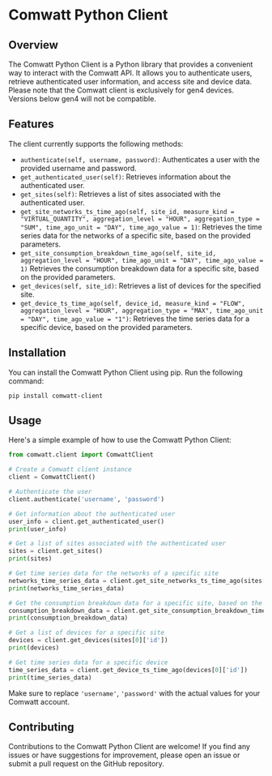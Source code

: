 # Comwatt Python Client

## Overview
The Comwatt Python Client is a Python library that provides a convenient way to interact with the Comwatt API. It allows you to authenticate users, retrieve authenticated user information, and access site and device data.
Please note that the Comwatt client is exclusively for gen4 devices. Versions below gen4 will not be compatible.

## Features
The client currently supports the following methods:

- `authenticate(self, username, password)`: Authenticates a user with the provided username and password.
- `get_authenticated_user(self)`: Retrieves information about the authenticated user.
- `get_sites(self)`: Retrieves a list of sites associated with the authenticated user.
- `get_site_networks_ts_time_ago(self, site_id, measure_kind = "VIRTUAL_QUANTITY", aggregation_level = "HOUR", aggregation_type = "SUM", time_ago_unit = "DAY", time_ago_value = 1)`: Retrieves the time series data for the networks of a specific site, based on the provided parameters.
- `get_site_consumption_breakdown_time_ago(self, site_id, aggregation_level = "HOUR", time_ago_unit = "DAY", time_ago_value = 1)` Retrieves the consumption breakdown data for a specific site, based on the provided parameters.
- `get_devices(self, site_id)`: Retrieves a list of devices for the specified site.
- `get_device_ts_time_ago(self, device_id, measure_kind = "FLOW", aggregation_level = "HOUR", aggregation_type = "MAX", time_ago_unit = "DAY", time_ago_value = "1")`: Retrieves the time series data for a specific device, based on the provided parameters.


## Installation
You can install the Comwatt Python Client using pip. Run the following command:

```
pip install comwatt-client
```

## Usage
Here's a simple example of how to use the Comwatt Python Client:

```python
from comwatt.client import ComwattClient

# Create a Comwatt client instance
client = ComwattClient()

# Authenticate the user
client.authenticate('username', 'password')

# Get information about the authenticated user
user_info = client.get_authenticated_user()
print(user_info)

# Get a list of sites associated with the authenticated user
sites = client.get_sites()
print(sites)

# Get time series data for the networks of a specific site
networks_time_series_data = client.get_site_networks_ts_time_ago(sites[0]['id'])
print(networks_time_series_data)

# Get the consumption breakdown data for a specific site, based on the provided parameters.
consumption_breakdown_data = client.get_site_consumption_breakdown_time_ago(sites[0]['id'])
print(consumption_breakdown_data)

# Get a list of devices for a specific site
devices = client.get_devices(sites[0]['id'])
print(devices)

# Get time series data for a specific device
time_series_data = client.get_device_ts_time_ago(devices[0]['id'])
print(time_series_data)
```

Make sure to replace `'username'`, `'password'` with the actual values for your Comwatt account.

## Contributing
Contributions to the Comwatt Python Client are welcome! If you find any issues or have suggestions for improvement, please open an issue or submit a pull request on the GitHub repository.
